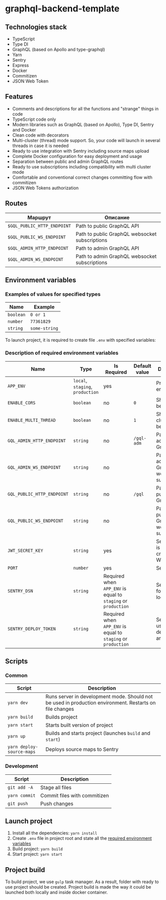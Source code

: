 # graphql-backend-template

## Technologies stack

- TypeScript
- Type DI
- GraphQL (based on Apollo and type-graphql)
- Yarn
- Sentry
- Express
- Docker
- Commitizen
- JSON Web Token

## Features
- Comments and descriptions for all the functions and "strange" things in
code
- TypeScript code only
- Modern libraries such as GraphQL (based on Apollo), Type DI, Sentry and Docker
- Clean code with decorators
- Multi-cluster (thread) mode support. So, your code will launch in several
threads in case it is needed
- Ready to use integration with Sentry including source maps upload
- Complete Docker configuration for easy deployment and usage
- Separation between public and admin GraphQL routes
- Ready to use subscriptions including compatibility with multi
cluster mode
- Comfortable and conventional correct changes committing flow with commitizen
- JSON Web Tokens authorization

## Routes

| Маршрут | Описание |
|---|---|
| `$GQL_PUBLIC_HTTP_ENDPOINT` | Path to public GraphQL API |
| `$GQL_PUBLIC_WS_ENDPOINT` | Path to public GraphQL websocket subscriptions |
| `$GQL_ADMIN_HTTP_ENDPOINT` | Path to admin GraphQL API |
| `$GQL_ADMIN_WS_ENDPOINT` | Path to admin GraphQL websocket subscriptions |

## Environment variables

### Examples of values for specified types

| Name | Example |
|---|---|
| `boolean` | `0 or 1` |
| `number` | `77361829` |
| `string` | `some-string` |

To launch project, it is required to create file `.env` with
specified variables:

### Description of required environment variables

| Name | Type | Is Required | Default value | Description |
|---|---|---|---|---|
| `APP_ENV` | `local`, `staging`, `production` | yes | | Project environment |
| `ENABLE_CORS` | `boolean` | no | `0` | Should CORS be enabled |
| `ENABLE_MULTI_THREAD` | `boolean` | no | `1` | Should multi cluster mode be enabled |
| `GQL_ADMIN_HTTP_ENDPOINT` | `string` | no | `/gql-adm` | Path to admin GraphQL API |
| `GQL_ADMIN_WS_ENDPOINT` | `string` | no | | Path to admin GraphQL websocket subscriptions |
| `GQL_PUBLIC_HTTP_ENDPOINT` | `string` | no | `/gql` | Path to public GraphQL API |
| `GQL_PUBLIC_WS_ENDPOINT` | `string` | no | | Path to public GraphQL websocket subscriptions |
| `JWT_SECRET_KEY` | `string` | yes | | Secret which is used to create JSON Web Tokens |
| `PORT` | `number` | yes | | Server port |
| `SENTRY_DSN` | `string` | Required when `APP_ENV` is equal to `staging` or `production` | | Sentry DSN for error logging |
| `SENTRY_DEPLOY_TOKEN` | `string` | Required when `APP_ENV` is equal to `staging` or `production` | | Sentry token used while deploying artifacts |

## Scripts

### Common

| Script | Description |
| --- | --- |
| `yarn dev` | Runs server in development mode. Should not be used in production environment. Restarts on file changes |
| `yarn build` | Builds project |
| `yarn start` | Starts built version of project |
| `yarn up` | Builds and starts project (launches `build` and `start`) |
| `yarn deploy-source-maps` | Deploys source maps to Sentry |

### Development

| Script | Description |
| --- | --- |
| `git add -A` | Stage all files |
| `yarn commit` | Commit files with commitizen |
| `git push` | Push changes |

## Launch project
1. Install all the dependencies: `yarn install`
2. Create `.env` file in project root and state all the [required environment variables](#переменные-окружения)
3. Build project: `yarn build`
4. Start project: `yarn start` 

## Project build

To build project, we use `gulp` task manager. As a result, folder with ready 
to use project should be created. Project build is made the way it could be 
launched both locally and inside docker container.
